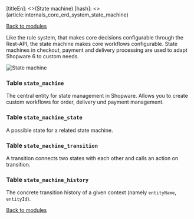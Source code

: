 [titleEn]: <>(State machine)
[hash]: <>(article:internals_core_erd_system_state_machine)

[Back to modules](./../10-modules.md)

Like the rule system, that makes core decisions configurable through the Rest-API, the state machine makes core workflows configurable. State machines in checkout, payment and delivery processing are used to adapt Shopware 6 to custom needs.

![State machine](./dist/erd-shopware-core-system-statemachine.png)


### Table `state_machine`

The central entity for state management in Shopware. Allows you to create custom workflows for order, delivery und payment management.


### Table `state_machine_state`

A possible state for a related state machine.


### Table `state_machine_transition`

A transition connects two states with each other and calls an action on transition.


### Table `state_machine_history`

The concrete transition history of a given context (namely `entityName`, `entityId`).


[Back to modules](./../10-modules.md)
